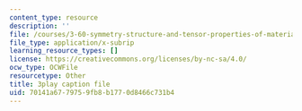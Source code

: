 ```yaml
---
content_type: resource
description: ''
file: /courses/3-60-symmetry-structure-and-tensor-properties-of-materials-fall-2005/70141a6779759fb8b1770d8466c731b4_DKDcpkK3pM8.srt
file_type: application/x-subrip
learning_resource_types: []
license: https://creativecommons.org/licenses/by-nc-sa/4.0/
ocw_type: OCWFile
resourcetype: Other
title: 3play caption file
uid: 70141a67-7975-9fb8-b177-0d8466c731b4
---
```

